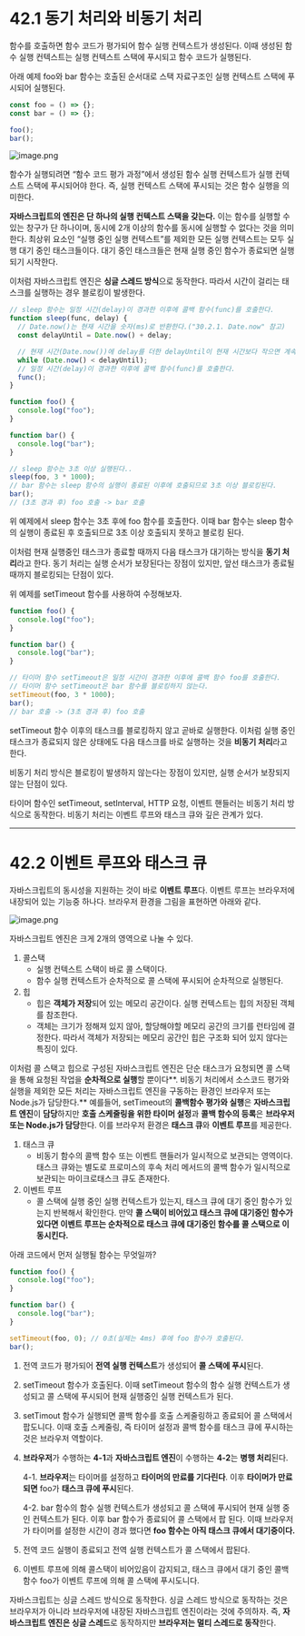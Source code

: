 # 42.1 동기 처리와 비동기 처리

함수를 호출하면 함수 코드가 평가되어 함수 실행 컨텍스트가 생성된다. 이때 생성된 함수 실행 컨텍스트는 실행 컨텍스트 스택에 푸시되고 함수 코드가 실행된다.

아래 예제 foo와 bar 함수는 호출된 순서대로 스택 자료구조인 실행 컨텍스트 스택에 푸시되어 실행된다.

```jsx
const foo = () => {};
const bar = () => {};

foo();
bar();
```

![image.png](https://file.notion.so/f/f/24bf4afb-3dfc-4d55-842a-aa6eed837b5a/325ddba4-d2d9-43f4-b030-fc6f05c5c59b/image.png?table=block&id=11bcb9aa-b614-80ff-aa43-f427d3c53630&spaceId=24bf4afb-3dfc-4d55-842a-aa6eed837b5a&expirationTimestamp=1729000800000&signature=f1dRt9M1NbIf53gpmHzeAiMF6IcRyVSLu3g_DcWg5Ug&downloadName=image.png)

함수가 실행되려면 “함수 코드 평가 과정”에서 생성된 함수 실행 컨텍스트가 실행 컨텍스트 스택에 푸시되어야 한다. 즉, 실행 컨텍스트 스택에 푸시되는 것은 함수 실행을 의미한다.

**자바스크립트의 엔진은 단 하나의 실행 컨텍스트 스택을 갖는다.** 이는 함수를 실행할 수 있는 창구가 단 하나이며, 동시에 2개 이상의 함수를 동시에 실행할 수 없다는 것을 의미한다. 최상위 요소인 “실행 중인 실행 컨텍스트”를 제외한 모든 실행 컨텍스트는 모두 실행 대기 중인 태스크들이다. 대기 중인 태스크들은 현재 실행 중인 함수가 종료되면 실행되기 시작한다.

이처럼 자바스크립트 엔진은 **싱글 스레드 방식**으로 동작한다. 따라서 시간이 걸리는 태스크를 실행하는 경우 블로킹이 발생한다.

```jsx
// sleep 함수는 일정 시간(delay)이 경과한 이후에 콜백 함수(func)를 호출한다.
function sleep(func, delay) {
  // Date.now()는 현재 시간을 숫자(ms)로 반환한다.("30.2.1. Date.now" 참고)
  const delayUntil = Date.now() + delay;

  // 현재 시간(Date.now())에 delay를 더한 delayUntil이 현재 시간보다 작으면 계속 반복한다.
  while (Date.now() < delayUntil);
  // 일정 시간(delay)이 경과한 이후에 콜백 함수(func)를 호출한다.
  func();
}

function foo() {
  console.log("foo");
}

function bar() {
  console.log("bar");
}

// sleep 함수는 3초 이상 실행된다..
sleep(foo, 3 * 1000);
// bar 함수는 sleep 함수의 실행이 종료된 이후에 호출되므로 3초 이상 블로킹된다.
bar();
// (3초 경과 후) foo 호출 -> bar 호출
```

위 예제에서 sleep 함수는 3초 후에 foo 함수를 호출한다. 이때 bar 함수는 sleep 함수의 실행이 종료된 후 호출되므로 3초 이상 호출되지 못하고 블로킹 된다.

이처럼 현재 실행중인 태스크가 종료할 때까지 다음 태스크가 대기하는 방식을 **동기 처리**라고 한다. 동기 처리는 실행 순서가 보장된다는 장점이 있지만, 앞선 태스크가 종료될 때까지 블로킹되는 단점이 있다.

위 예제를 setTimeout 함수를 사용하여 수정해보자.

```jsx
function foo() {
  console.log("foo");
}

function bar() {
  console.log("bar");
}

// 타이머 함수 setTimeout은 일정 시간이 경과한 이후에 콜백 함수 foo를 호출한다.
// 타이머 함수 setTimeout은 bar 함수를 블로킹하지 않는다.
setTimeout(foo, 3 * 1000);
bar();
// bar 호출 -> (3초 경과 후) foo 호출
```

setTimeout 함수 이후의 태스크를 블로킹하지 않고 곧바로 실행한다. 이처럼 실행 중인 태스크가 종료되지 않은 상태에도 다음 태스크를 바로 실행하는 것을 **비동기 처리**라고 한다.

비동기 처리 방식은 블로킹이 발생하지 않는다는 장점이 있지만, 실행 순서가 보장되지 않는 단점이 있다.

타이머 함수인 setTimeout, setInterval, HTTP 요청, 이벤트 핸들러는 비동기 처리 방식으로 동작한다. 비동기 처리는 이벤트 루프와 태스크 큐와 깊은 관계가 있다.

---

# 42.2 이벤트 루프와 태스크 큐

자바스크립트의 동시성을 지원하는 것이 바로 **이벤트 루프**다. 이벤트 루프는 브라우저에 내장되어 있는 기능중 하나다. 브라우저 환경을 그림을 표현하면 아래와 같다.

![image.png](https://file.notion.so/f/f/24bf4afb-3dfc-4d55-842a-aa6eed837b5a/d91995bd-f039-4752-96e8-d8af493c913d/image.png?table=block&id=11bcb9aa-b614-80a3-80e5-c63de99724e5&spaceId=24bf4afb-3dfc-4d55-842a-aa6eed837b5a&expirationTimestamp=1729000800000&signature=P8Ur7NYy6eJt5qrKcugzlhc9Qysgzycbvl-wWt_NTM0&downloadName=image.png)

자바스크립트 엔진은 크게 2개의 영역으로 나눌 수 있다.

1. 콜스택
   - 실행 컨텍스트 스택이 바로 콜 스택이다.
   - 함수 실행 컨텍스트가 순차적으로 콜 스택에 푸시되어 순차적으로 실행된다.
2. 힙
   - 힙은 **객체가 저장**되어 있는 메모리 공간이다. 실행 컨텍스트는 힙의 저장된 객체를 참조한다.
   - 객체는 크기가 정해져 있지 않아, 할당해야할 메모리 공간의 크기를 런타임에 결정한다. 따라서 객체가 저장되는 메모리 공간인 힙은 구조화 되어 있지 않다는 특징이 있다.

이처럼 콜 스택고 힙으로 구성된 자바스크립트 엔진은 단순 태스크가 요청되면 콜 스택을 통해 요청된 작업을 **순차적으로 실행**할 뿐이다**. 비동기 처리에서 소스코드 평가와 실행을 제외한 모든 처리는 자바스크립트 엔진을 구동하는 환경인 브라우저 또는 Node.js가 담당한다.** 예를들어, setTimeout의 **콜백함수 평가와 실행**은 **자바스크립트 엔진**이 **담당**하지만 **호출 스케줄링을 위한 타이머 설정**과 **콜백 함수의 등록**은 **브라우저 또는 Node.js가 담당**한다. 이를 브라우저 환경은 **태스크 큐**와 **이벤트 루프**를 제공한다.

1. 태스크 큐
   - 비동기 함수의 콜백 함수 또는 이벤트 핸들러가 일시적으로 보관되는 영역이다. 태스크 큐와는 별도로 프로미스의 후속 처리 메서드의 콜백 함수가 일시적으로 보관되는 마이크로태스크 큐도 존재한다.
2. 이벤트 루프
   - 콜 스택에 실행 중인 실행 컨텍스트가 있는지, 태스크 큐에 대기 중인 함수가 있는지 반복해서 확인한다. 만약 **콜 스택이 비어있고 태스크 큐에 대기중인 함수가 있다면 이벤트 루프는 순차적으로 태스크 큐에 대기중인 함수를 콜 스택으로 이동시킨다.**

아래 코드에서 먼저 실행될 함수는 무엇일까?

```jsx
function foo() {
  console.log("foo");
}

function bar() {
  console.log("bar");
}

setTimeout(foo, 0); // 0초(실제는 4ms) 후에 foo 함수가 호출된다.
bar();
```

1. 전역 코드가 평가되어 **전역 실행 컨텍스트**가 생성되어 **콜 스택에 푸시**된다.
2. setTimeout 함수가 호출된다. 이때 setTimeout 함수의 함수 실행 컨텍스트가 생성되고 콜 스택에 푸시되어 현재 실행중인 실행 컨텍스트가 된다.
3. setTimout 함수가 실행되면 콜백 함수를 호출 스케줄링하고 종료되어 콜 스택에서 팝도니다. 이때 호출 스케줄링, 즉 타이머 설정과 콜백 함수를 태스크 큐에 푸시하는 것은 브라우저 역할이다.
4. **브라우저**가 수행하는 **4-1**과 **자바스크립트 엔진**이 수행하는 **4-2**는 **병행 처리**된다.

   4-1. **브라우저**는 타이머를 설정하고 **타이머의 만료를 기다린다**. 이후 **타이머가 만료되면** foo가 **태스크 큐에 푸시**된다.

   4-2. bar 함수의 함수 실행 컨텍스트가 생성되고 콜 스택에 푸시되어 현재 실행 중인 컨텍스트가 된다. 이후 bar 함수가 종료되어 콜 스택에서 팝 된다. 이때 브라우저가 타이머를 설정한 시간이 경과 했다면 **foo 함수는 아직 태스크 큐에서 대기중이다.**

5. 전역 코드 실행이 종료되고 전역 실행 컨텍스트가 콜 스택에서 팝된다.
6. 이벤트 루프에 의해 콜스택이 비어있음이 감지되고, 태스크 큐에서 대기 중인 콜백 함수 foo가 이벤트 루프에 의해 콜 스택에 푸시도니다.

자바스크립트는 싱글 스레드 방식으로 동작한다. 싱글 스레드 방식으로 동작하는 것은 브라우저가 아니라 브라우저에 내장된 자바스크립트 엔진이라는 것에 주의하자. 즉, **자바스크립트 엔진은 싱글 스레드**로 동작하지만 **브라우저는 멀티 스레드로 동작**한다.
